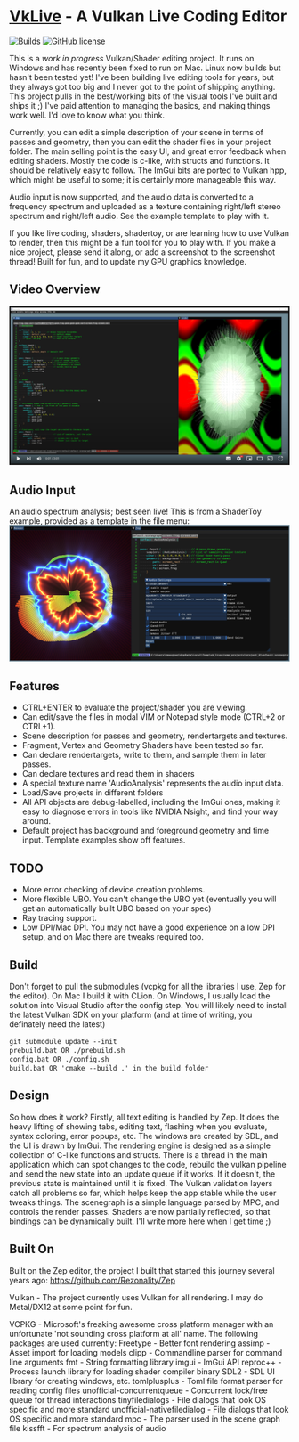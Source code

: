 [VkLive](https://github.com/cmaughan/vklive) - A Vulkan Live Coding Editor
===================================================================================================
[![Builds](https://github.com/cmaughan/vklive/actions/workflows/builds.yml/badge.svg)](https://github.com/cmaughan/vklive/actions/workflows/builds.yml)
[![GitHub license](https://img.shields.io/badge/license-MIT-blue.svg)](https://github.com/cmaughan/vklive/blob/master/LICENSE) 

This is a *work in progress* Vulkan/Shader editing project.  It runs on Windows and has recently been fixed to run on Mac.  Linux now builds but hasn't been tested yet!
I've been building live editing tools for years, but they always got too big and I never got to the point of shipping anything.  This project pulls in the best/working bits of the visual tools I've built and ships it ;)  I've paid attention to managing the basics, and making things work well. I'd love to know what you think.

Currently, you can edit a simple description of your scene in terms of passes and geometry, then you can edit the shader files in your project folder.  The main selling point is the easy UI, and great error feedback when editing shaders.
Mostly the code is c-like, with structs and functions.  It should be relatively easy to follow.  The ImGui bits are ported to Vulkan hpp, which might be useful to some; it is certainly more manageable this way.

Audio input is now supported, and the audio data is converted to a frequency spectrum and uploaded as a texture containing right/left stereo spectrum and right/left audio.  See the example template to play with it.

If you like live coding, shaders, shadertoy, or are learning how to use Vulkan to render, then this might be a fun tool for you to play with.  If you make a nice project, please send it along, or add a screenshot to the screenshot thread!
Built for fun, and to update my GPU graphics knowledge.

## Video Overview
[![VkLive Overview](screenshots/video.png)](https://youtu.be/mebNIQt8pKE "VkLive Demo")

## Audio Input
An audio spectrum analysis; best seen live! This is from a ShaderToy example, provided as a template in the file menu:
![VkLive Audio](screenshots/audio_analysis.png)

## Features
- CTRL+ENTER to evaluate the project/shader you are viewing.
- Can edit/save the files in modal VIM or Notepad style mode (CTRL+2 or CTRL+1).
- Scene description for passes and geometry, rendertargets and textures.
- Fragment, Vertex and Geometry Shaders have been tested so far.
- Can declare rendertargets, write to them, and sample them in later passes.
- Can declare textures and read them in shaders
- A special texture name 'AudioAnalysis' represents the audio input data.
- Load/Save projects in different folders
- All API objects are debug-labelled, including the ImGui ones, making it easy to diagnose errors in tools like NVIDIA Nsight, and find your way around.
- Default project has background and foreground geometry and time input.  Template examples show off features.

## TODO
- More error checking of device creation problems.
- More flexible UBO.  You can't change the UBO yet (eventually you will get an automatically built UBO based on your spec)
- Ray tracing support.
- Low DPI/Mac DPI.  You may not have a good experience on a low DPI setup, and on Mac there are tweaks required too.

## Build
Don't forget to pull the submodules (vcpkg for all the libraries I use, Zep for the editor).
On Mac I build it with CLion.  On Windows, I usually load the solution into Visual Studio after the config step.
You will likely need to install the latest Vulkan SDK on your platform (and at time of writing, you definately need the latest)

```
git submodule update --init
prebuild.bat OR ./prebuild.sh
config.bat OR ./config.sh
build.bat OR 'cmake --build .' in the build folder
```

## Design
So how does it work? Firstly, all text editing is handled by Zep.  It does the heavy lifting of showing tabs, editing text, flashing when you evaluate, syntax coloring, error popups, etc.
The windows are created by SDL, and the UI is drawn by ImGui. The rendering engine is designed as a simple collection of C-like functions and structs.  There is a thread in the main application which can spot changes to the code, rebuild the vulkan pipeline and send the new state into an update queue if it works.  If it doesn't, the previous state is maintained until it is fixed.  The Vulkan validation layers catch all problems so far, which helps keep the app stable while the user tweaks things.
The scenegraph is a simple language parsed by MPC, and controls the render passes.  Shaders are now partially reflected, so that bindings can be dynamically built.
I'll write more here when I get time ;)

## Built On
Built on the Zep editor, the project I built that started this journey several years ago: https://github.com/Rezonality/Zep

Vulkan - The project currently uses Vulkan for all rendering.  I may do Metal/DX12 at some point for fun.

VCPKG - Microsoft's freaking awesome cross platform manager with an unfortunate 'not sounding cross platform at all' name.  The following packages are used currently:
Freetype - Better font rendering
assimp - Asset import for loading models
clipp - Commandline parser for command line arguments
fmt - String formatting library
imgui - ImGui API
reproc++ - Process launch library for loading shader compiler binary
SDL2 - SDL UI library for creating windows, etc.
tomlplusplus - Toml file format parser for reading config files
unofficial-concurrentqueue - Concurrent lock/free queue for thread interactions
tinyfiledialogs - File dialogs that look OS specific and more standard
unofficial-nativefiledialog - File dialogs that look OS specific and more standard
mpc - The parser used in the scene graph file
kissfft - For spectrum analysis of audio

